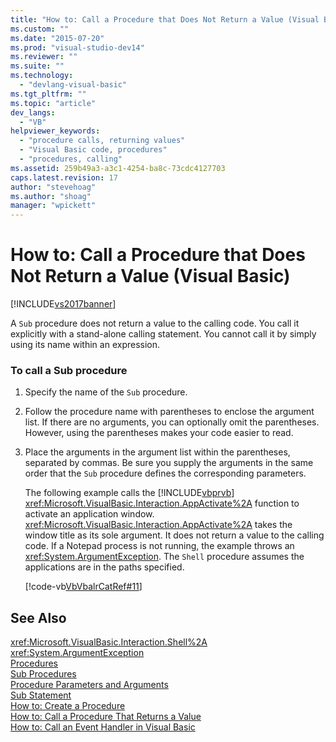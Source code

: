 ```yaml
---
title: "How to: Call a Procedure that Does Not Return a Value (Visual Basic) | Microsoft Docs"
ms.custom: ""
ms.date: "2015-07-20"
ms.prod: "visual-studio-dev14"
ms.reviewer: ""
ms.suite: ""
ms.technology: 
  - "devlang-visual-basic"
ms.tgt_pltfrm: ""
ms.topic: "article"
dev_langs: 
  - "VB"
helpviewer_keywords: 
  - "procedure calls, returning values"
  - "Visual Basic code, procedures"
  - "procedures, calling"
ms.assetid: 259b49a3-a3c1-4254-ba8c-73cdc4127703
caps.latest.revision: 17
author: "stevehoag"
ms.author: "shoag"
manager: "wpickett"
---
```

# How to: Call a Procedure that Does Not Return a Value (Visual Basic)
[!INCLUDE[vs2017banner](../../../../includes/vs2017banner.md)]

A `Sub` procedure does not return a value to the calling code. You call it explicitly with a stand-alone calling statement. You cannot call it by simply using its name within an expression.  
  
### To call a Sub procedure  
  
1.  Specify the name of the `Sub` procedure.  
  
2.  Follow the procedure name with parentheses to enclose the argument list. If there are no arguments, you can optionally omit the parentheses. However, using the parentheses makes your code easier to read.  
  
3.  Place the arguments in the argument list within the parentheses, separated by commas. Be sure you supply the arguments in the same order that the `Sub` procedure defines the corresponding parameters.  
  
     The following example calls the [!INCLUDE[vbprvb](../../../../includes/vbprvb-md.md)] <xref:Microsoft.VisualBasic.Interaction.AppActivate%2A> function to activate an application window. <xref:Microsoft.VisualBasic.Interaction.AppActivate%2A> takes the window title as its sole argument. It does not return a value to the calling code. If a Notepad process is not running, the example throws an <xref:System.ArgumentException>. The `Shell` procedure assumes the applications are in the paths specified.  
  
     [!code-vb[VbVbalrCatRef#11](../../../../snippets/visualbasic/VS_Snippets_VBCSharp/VbVbalrCatRef/VB/Class1.vb#11)]  
  
## See Also  
 <xref:Microsoft.VisualBasic.Interaction.Shell%2A>   
 <xref:System.ArgumentException>   
 [Procedures](../../../../visual-basic/programming-guide/language-features/procedures/index.md)   
 [Sub Procedures](../../../../visual-basic/programming-guide/language-features/procedures/sub-procedures.md)   
 [Procedure Parameters and Arguments](../../../../visual-basic/programming-guide/language-features/procedures/procedure-parameters-and-arguments.md)   
 [Sub Statement](../../../../visual-basic/language-reference/statements/sub-statement.md)   
 [How to: Create a Procedure](../../../../visual-basic/programming-guide/language-features/procedures/how-to-create-a-procedure.md)   
 [How to: Call a Procedure That Returns a Value](../../../../visual-basic/programming-guide/language-features/procedures/how-to-call-a-procedure-that-returns-a-value.md)   
 [How to: Call an Event Handler in Visual Basic](../../../../visual-basic/programming-guide/language-features/procedures/how-to-call-an-event-handler.md)